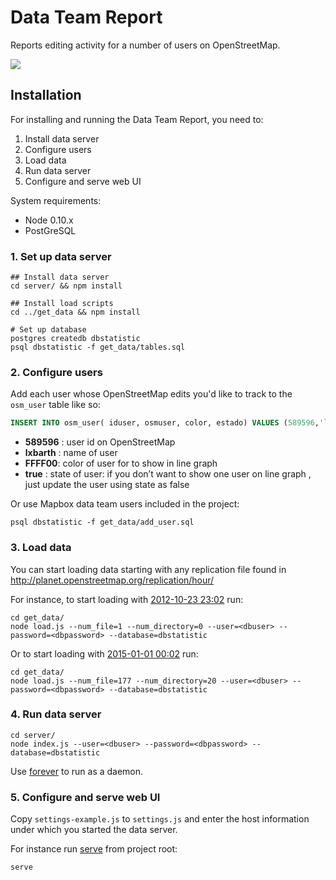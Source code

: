 # Data Team Report

Reports editing activity for a number of users on OpenStreetMap.

![](https://s3.amazonaws.com/f.cl.ly/items/020L3h1h0s3g3a3x1T34/Screen%20Shot%202015-02-02%20at%2010.16.03%20PM.png)

## Installation

For installing and running the Data Team Report, you need to:

1. Install data server
2. Configure users
3. Load data
4. Run data server
5. Configure and serve web UI

System requirements:

- Node 0.10.x
- PostGreSQL

### 1. Set up data server

    ## Install data server
    cd server/ && npm install

    ## Install load scripts
    cd ../get_data && npm install

    # Set up database
    postgres createdb dbstatistic
    psql dbstatistic -f get_data/tables.sql

### 2. Configure users

Add each user whose OpenStreetMap edits you'd like to track to the `osm_user` table like so:

``` sql 
INSERT INTO osm_user( iduser, osmuser, color, estado) VALUES (589596,'lxbarth','FFFF00',true);
```

- **589596** : user id on OpenStreetMap
- **lxbarth** : name of user
- **FFFF00**: color of user for to show in line graph
- **true** : state of user: if you don’t want to show one user on line graph , just update the user using state as false

Or use Mapbox data team users included in the project:

    psql dbstatistic -f get_data/add_user.sql

### 3. Load data

You can start loading data starting with any replication file found in http://planet.openstreetmap.org/replication/hour/

For instance, to start loading with [2012-10-23 23:02](http://planet.openstreetmap.org/replication/hour/000/001/) run:

    cd get_data/
    node load.js --num_file=1 --num_directory=0 --user=<dbuser> --password=<dbpassword> --database=dbstatistic

Or to start loading with [2015-01-01 00:02](http://planet.openstreetmap.org/replication/hour/000/020/) run:

    cd get_data/
    node load.js --num_file=177 --num_directory=20 --user=<dbuser> --password=<dbpassword> --database=dbstatistic

### 4. Run data server

    cd server/
    node index.js --user=<dbuser> --password=<dbpassword> --database=dbstatistic

Use [forever](http://labs.telasocial.com/nodejs-forever-daemon/) to run as a daemon.

### 5. Configure and serve web UI

Copy `settings-example.js` to `settings.js` and enter the host information under which you started the data server.

For instance run [serve](https://www.npmjs.com/package/serve) from project root:

    serve
